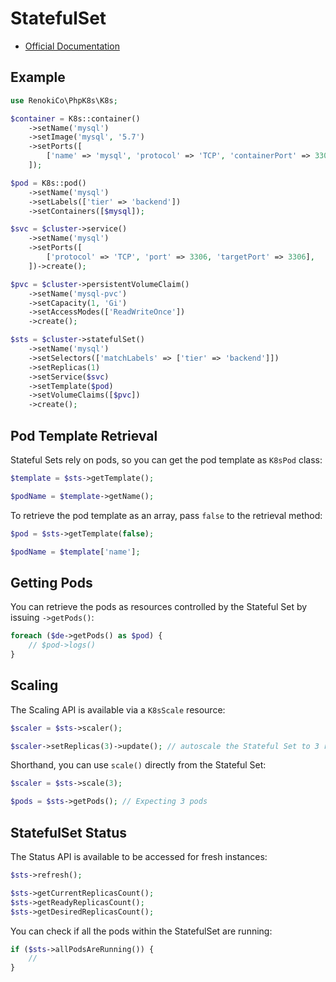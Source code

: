 # StatefulSet

- [Official Documentation](https://kubernetes.io/docs/concepts/workloads/controllers/statefulset/)

## Example

```php
use RenokiCo\PhpK8s\K8s;

$container = K8s::container()
    ->setName('mysql')
    ->setImage('mysql', '5.7')
    ->setPorts([
        ['name' => 'mysql', 'protocol' => 'TCP', 'containerPort' => 3306],
    ]);

$pod = K8s::pod()
    ->setName('mysql')
    ->setLabels(['tier' => 'backend'])
    ->setContainers([$mysql]);

$svc = $cluster->service()
    ->setName('mysql')
    ->setPorts([
        ['protocol' => 'TCP', 'port' => 3306, 'targetPort' => 3306],
    ])->create();

$pvc = $cluster->persistentVolumeClaim()
    ->setName('mysql-pvc')
    ->setCapacity(1, 'Gi')
    ->setAccessModes(['ReadWriteOnce'])
    ->create();

$sts = $cluster->statefulSet()
    ->setName('mysql')
    ->setSelectors(['matchLabels' => ['tier' => 'backend']])
    ->setReplicas(1)
    ->setService($svc)
    ->setTemplate($pod)
    ->setVolumeClaims([$pvc])
    ->create();
```

## Pod Template Retrieval

Stateful Sets rely on pods, so you can get the pod template as `K8sPod` class:

```php
$template = $sts->getTemplate();

$podName = $template->getName();
```

To retrieve the pod template as an array, pass `false` to the retrieval method:

```php
$pod = $sts->getTemplate(false);

$podName = $template['name'];
```

## Getting Pods

You can retrieve the pods as resources controlled by the Stateful Set by issuing `->getPods()`:

```php
foreach ($de->getPods() as $pod) {
    // $pod->logs()
}
```

## Scaling

The Scaling API is available via a `K8sScale` resource:

```php
$scaler = $sts->scaler();

$scaler->setReplicas(3)->update(); // autoscale the Stateful Set to 3 replicas
```

Shorthand, you can use `scale()` directly from the Stateful Set:

```php
$scaler = $sts->scale(3);

$pods = $sts->getPods(); // Expecting 3 pods
```

## StatefulSet Status

The Status API is available to be accessed for fresh instances:

```php
$sts->refresh();

$sts->getCurrentReplicasCount();
$sts->getReadyReplicasCount();
$sts->getDesiredReplicasCount();
```

You can check if all the pods within the StatefulSet are running:

```php
if ($sts->allPodsAreRunning()) {
    //
}
```
